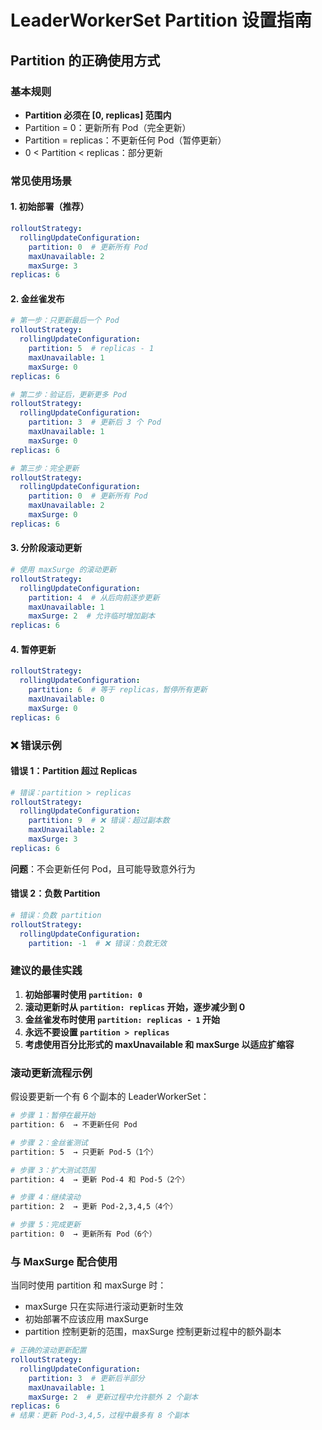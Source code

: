 # LeaderWorkerSet Partition 设置指南

## Partition 的正确使用方式

### 基本规则
- **Partition 必须在 [0, replicas] 范围内**
- Partition = 0：更新所有 Pod（完全更新）
- Partition = replicas：不更新任何 Pod（暂停更新）
- 0 < Partition < replicas：部分更新

### 常见使用场景

#### 1. 初始部署（推荐）
```yaml
rolloutStrategy:
  rollingUpdateConfiguration:
    partition: 0  # 更新所有 Pod
    maxUnavailable: 2
    maxSurge: 3
replicas: 6
```

#### 2. 金丝雀发布
```yaml
# 第一步：只更新最后一个 Pod
rolloutStrategy:
  rollingUpdateConfiguration:
    partition: 5  # replicas - 1
    maxUnavailable: 1
    maxSurge: 0
replicas: 6

# 第二步：验证后，更新更多 Pod
rolloutStrategy:
  rollingUpdateConfiguration:
    partition: 3  # 更新后 3 个 Pod
    maxUnavailable: 1
    maxSurge: 0
replicas: 6

# 第三步：完全更新
rolloutStrategy:
  rollingUpdateConfiguration:
    partition: 0  # 更新所有 Pod
    maxUnavailable: 2
    maxSurge: 0
replicas: 6
```

#### 3. 分阶段滚动更新
```yaml
# 使用 maxSurge 的滚动更新
rolloutStrategy:
  rollingUpdateConfiguration:
    partition: 4  # 从后向前逐步更新
    maxUnavailable: 1
    maxSurge: 2  # 允许临时增加副本
replicas: 6
```

#### 4. 暂停更新
```yaml
rolloutStrategy:
  rollingUpdateConfiguration:
    partition: 6  # 等于 replicas，暂停所有更新
    maxUnavailable: 0
    maxSurge: 0
replicas: 6
```

### ❌ 错误示例

#### 错误 1：Partition 超过 Replicas
```yaml
# 错误：partition > replicas
rolloutStrategy:
  rollingUpdateConfiguration:
    partition: 9  # ❌ 错误：超过副本数
    maxUnavailable: 2
    maxSurge: 3
replicas: 6
```
**问题**：不会更新任何 Pod，且可能导致意外行为

#### 错误 2：负数 Partition
```yaml
# 错误：负数 partition
rolloutStrategy:
  rollingUpdateConfiguration:
    partition: -1  # ❌ 错误：负数无效
```

### 建议的最佳实践

1. **初始部署时使用 `partition: 0`**
2. **滚动更新时从 `partition: replicas` 开始，逐步减少到 0**
3. **金丝雀发布时使用 `partition: replicas - 1` 开始**
4. **永远不要设置 `partition > replicas`**
5. **考虑使用百分比形式的 maxUnavailable 和 maxSurge 以适应扩缩容**

### 滚动更新流程示例

假设要更新一个有 6 个副本的 LeaderWorkerSet：

```bash
# 步骤 1：暂停在最开始
partition: 6  → 不更新任何 Pod

# 步骤 2：金丝雀测试
partition: 5  → 只更新 Pod-5（1个）

# 步骤 3：扩大测试范围
partition: 4  → 更新 Pod-4 和 Pod-5（2个）

# 步骤 4：继续滚动
partition: 2  → 更新 Pod-2,3,4,5（4个）

# 步骤 5：完成更新
partition: 0  → 更新所有 Pod（6个）
```

### 与 MaxSurge 配合使用

当同时使用 partition 和 maxSurge 时：
- maxSurge 只在实际进行滚动更新时生效
- 初始部署不应该应用 maxSurge
- partition 控制更新的范围，maxSurge 控制更新过程中的额外副本

```yaml
# 正确的滚动更新配置
rolloutStrategy:
  rollingUpdateConfiguration:
    partition: 3  # 更新后半部分
    maxUnavailable: 1
    maxSurge: 2  # 更新过程中允许额外 2 个副本
replicas: 6
# 结果：更新 Pod-3,4,5，过程中最多有 8 个副本
```